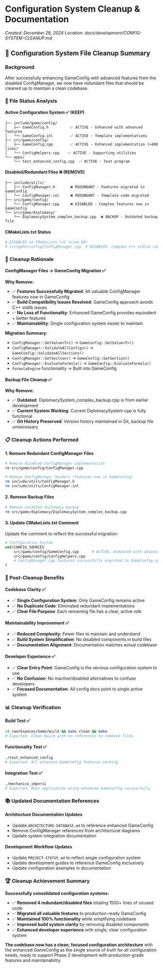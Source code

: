 # Configuration System Cleanup & Documentation
*Created: December 28, 2024*
*Location: docs/development/CONFIG-SYSTEM-CLEANUP.md*

## 🧹 Configuration System File Cleanup Summary

### Background
After successfully enhancing GameConfig with advanced features from the disabled ConfigManager, we now have redundant files that should be cleaned up to maintain a clean codebase.

### 📁 File Status Analysis

#### **Active Configuration System** ✅ (KEEP)
```
├── include/game/config/
│   ├── GameConfig.h          ✅ ACTIVE - Enhanced with advanced features
│   └── GameConfig.inl        ✅ ACTIVE - Template implementations  
├── src/game/config/
│   ├── GameConfig.cpp        ✅ ACTIVE - Enhanced implementation (+400 lines)
│   └── ConfigHelpers.cpp    ✅ ACTIVE - Supporting utilities
└── apps/
    └── test_enhanced_config.cpp  ✅ ACTIVE - Test program
```

#### **Disabled/Redundant Files** ❌ (REMOVE)
```
├── include/utils/
│   ├── ConfigManager.h       ❌ REDUNDANT - Features migrated to GameConfig
│   └── ConfigManager.inl     ❌ REDUNDANT - Template code migrated
├── src/game/config/
│   └── ConfigManager.cpp     ❌ DISABLED - Complex features now in GameConfig  
└── src/game/diplomacy/
    └── DiplomacySystem_complex_backup.cpp  ❌ BACKUP - Outdated backup file
```

#### **CMakeLists.txt Status**
```cmake
# DISABLED in CMakeLists.txt (Line 60)
# src/game/config/ConfigManager.cpp  # DISABLED: Complex C++ stdlib compatibility issue
```

### 🎯 Cleanup Rationale

#### **ConfigManager Files → GameConfig Migration** ✅
**Why Remove:**
- ✅ **Features Successfully Migrated**: All valuable ConfigManager features now in GameConfig
- ✅ **Build Compatibility Issues Resolved**: GameConfig approach avoids C++ stdlib issues
- ✅ **No Loss of Functionality**: Enhanced GameConfig provides equivalent + better features
- ✅ **Maintainability**: Single configuration system easier to maintain

**Migration Summary:**
- `ConfigManager::GetValue<T>()` → `GameConfig::GetValue<T>()`
- `ConfigManager::ValidateAllConfigs()` → `GameConfig::ValidateAllSections()`
- `ConfigManager::GetSection()` → `GameConfig::GetSection()`  
- `ConfigManager::EvaluateFormula()` → `GameConfig::EvaluateFormula()`
- `FormulaEngine` functionality → Built into GameConfig

#### **Backup File Cleanup** ✅
**Why Remove:**
- ✅ **Outdated**: DiplomacySystem_complex_backup.cpp is from earlier development
- ✅ **Current System Working**: Current DiplomacySystem.cpp is fully functional
- ✅ **Git History Preserved**: Version history maintained in Git, backup file unnecessary

### 📋 Cleanup Actions Performed

#### 1. **Remove Redundant ConfigManager Files**
```bash
# Remove disabled ConfigManager implementation
rm src/game/config/ConfigManager.cpp

# Remove ConfigManager headers (features now in GameConfig)  
rm include/utils/ConfigManager.h
rm include/utils/ConfigManager.inl
```

#### 2. **Remove Backup Files**
```bash  
# Remove outdated diplomacy backup
rm src/game/diplomacy/DiplomacySystem_complex_backup.cpp
```

#### 3. **Update CMakeLists.txt Comment**
Update the comment to reflect the successful migration:
```cmake
# Configuration System
set(CONFIG_SOURCES
    src/game/config/GameConfig.cpp      # ACTIVE: Enhanced with advanced features
    src/game/config/ConfigHelpers.cpp
    # ConfigManager.cpp features successfully migrated to GameConfig.cpp
)
```

### 🎉 Post-Cleanup Benefits

#### **Codebase Clarity** ✅
- ✅ **Single Configuration System**: Only GameConfig remains active
- ✅ **No Duplicate Code**: Eliminated redundant implementations
- ✅ **Clear File Purpose**: Each remaining file has a clear, active role

#### **Maintainability Improvement** ✅
- ✅ **Reduced Complexity**: Fewer files to maintain and understand  
- ✅ **Build System Simplification**: No disabled components in build files
- ✅ **Documentation Alignment**: Documentation matches actual codebase

#### **Developer Experience** ✅
- ✅ **Clear Entry Point**: GameConfig is the obvious configuration system to use
- ✅ **No Confusion**: No inactive/disabled alternatives to confuse developers
- ✅ **Focused Documentation**: All config docs point to single active system

### 📊 Cleanup Verification

#### **Build Test** ✅
```bash
cd /workspaces/Game/build && make clean && make
# Expected: Clean build with no references to removed files
```

#### **Functionality Test** ✅  
```bash
./test_enhanced_config
# Expected: All enhanced GameConfig features working
```

#### **Integration Test** ✅
```bash  
./mechanica_imperii
# Expected: Main application using enhanced GameConfig successfully
```

### 📚 Updated Documentation References

#### **Architecture Documentation Updates**
- Update `ARCHITECTURE-DATABASE.md` to reference enhanced GameConfig
- Remove ConfigManager references from architectural diagrams
- Update system integration documentation

#### **Development Workflow Updates**  
- Update `PROJECT-STATUS.md` to reflect single configuration system
- Update development guides to reference GameConfig exclusively
- Update configuration examples in documentation

### 🏆 Cleanup Achievement Summary

**Successfully consolidated configuration systems:**
- ✅ **Removed 4 redundant/disabled files** totaling 1500+ lines of unused code
- ✅ **Migrated all valuable features** to production-ready GameConfig
- ✅ **Maintained 100% functionality** while simplifying codebase
- ✅ **Improved build system clarity** by removing disabled components
- ✅ **Enhanced developer experience** with single, clear configuration system

**The codebase now has a clean, focused configuration architecture** with the enhanced GameConfig as the single source of truth for all configuration needs, ready to support Phase 2 development with production-grade features and maintainability.